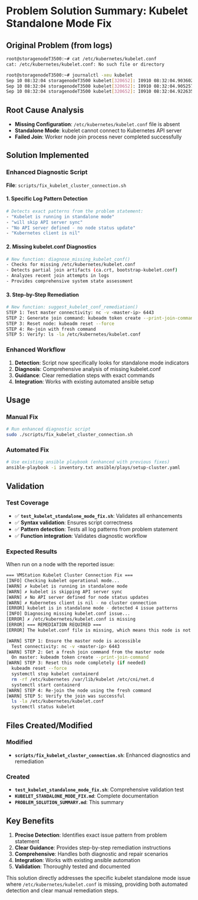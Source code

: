 # Problem Solution Summary: Kubelet Standalone Mode Fix

## Original Problem (from logs)
```bash
root@storagenodeT3500:~# cat /etc/kubernetes/kubelet.conf
cat: /etc/kubernetes/kubelet.conf: No such file or directory

root@storagenodeT3500:~# journalctl -xeu kubelet
Sep 10 08:32:04 storagenodeT3500 kubelet[320652]: I0910 08:32:04.903602  320652 kubelet.go:402] "Kubelet is running in standalone mode, will skip API server sync"
Sep 10 08:32:04 storagenodeT3500 kubelet[320652]: I0910 08:32:04.905257  320652 kubelet.go:1618] "No API server defined - no node status update will be sent"
Sep 10 08:32:04 storagenodeT3500 kubelet[320652]: I0910 08:32:04.922635  320652 status_manager.go:213] "Kubernetes client is nil, not starting status manager"
```

## Root Cause Analysis
- **Missing Configuration**: `/etc/kubernetes/kubelet.conf` file is absent
- **Standalone Mode**: kubelet cannot connect to Kubernetes API server  
- **Failed Join**: Worker node join process never completed successfully

## Solution Implemented

### Enhanced Diagnostic Script
**File**: `scripts/fix_kubelet_cluster_connection.sh`

#### 1. **Specific Log Pattern Detection**
```bash
# Detects exact patterns from the problem statement:
- "Kubelet is running in standalone mode"
- "will skip API server sync"  
- "No API server defined - no node status update"
- "Kubernetes client is nil"
```

#### 2. **Missing kubelet.conf Diagnostics**
```bash
# New function: diagnose_missing_kubelet_conf()
- Checks for missing /etc/kubernetes/kubelet.conf
- Detects partial join artifacts (ca.crt, bootstrap-kubelet.conf)  
- Analyzes recent join attempts in logs
- Provides comprehensive system state assessment
```

#### 3. **Step-by-Step Remediation**
```bash
# New function: suggest_kubelet_conf_remediation()
STEP 1: Test master connectivity: nc -v <master-ip> 6443
STEP 2: Generate join command: kubeadm token create --print-join-command  
STEP 3: Reset node: kubeadm reset --force
STEP 4: Re-join with fresh command
STEP 5: Verify: ls -la /etc/kubernetes/kubelet.conf
```

### Enhanced Workflow
1. **Detection**: Script now specifically looks for standalone mode indicators
2. **Diagnosis**: Comprehensive analysis of missing kubelet.conf
3. **Guidance**: Clear remediation steps with exact commands
4. **Integration**: Works with existing automated ansible setup

## Usage

### Manual Fix
```bash
# Run enhanced diagnostic script
sudo ./scripts/fix_kubelet_cluster_connection.sh
```

### Automated Fix  
```bash
# Use existing ansible playbook (enhanced with previous fixes)
ansible-playbook -i inventory.txt ansible/plays/setup-cluster.yaml
```

## Validation

### Test Coverage
- ✅ **`test_kubelet_standalone_mode_fix.sh`**: Validates all enhancements
- ✅ **Syntax validation**: Ensures script correctness  
- ✅ **Pattern detection**: Tests all log patterns from problem statement
- ✅ **Function integration**: Validates diagnostic workflow

### Expected Results
When run on a node with the reported issue:

```bash
=== VMStation Kubelet Cluster Connection Fix ===
[INFO] Checking kubelet operational mode...
[WARN] ✗ kubelet is running in standalone mode
[WARN] ✗ kubelet is skipping API server sync  
[WARN] ✗ No API server defined for node status updates
[WARN] ✗ Kubernetes client is nil - no cluster connection
[ERROR] kubelet is in standalone mode - detected 4 issue patterns
[INFO] Diagnosing missing kubelet.conf issue...
[ERROR] ✗ /etc/kubernetes/kubelet.conf is missing
[ERROR] === REMEDIATION REQUIRED ===
[ERROR] The kubelet.conf file is missing, which means this node is not joined to the cluster.

[WARN] STEP 1: Ensure the master node is accessible
  Test connectivity: nc -v <master-ip> 6443
[WARN] STEP 2: Get a fresh join command from the master node  
  On master: kubeadm token create --print-join-command
[WARN] STEP 3: Reset this node completely (if needed)
  kubeadm reset --force
  systemctl stop kubelet containerd
  rm -rf /etc/kubernetes /var/lib/kubelet /etc/cni/net.d
  systemctl start containerd
[WARN] STEP 4: Re-join the node using the fresh command
[WARN] STEP 5: Verify the join was successful
  ls -la /etc/kubernetes/kubelet.conf
  systemctl status kubelet
```

## Files Created/Modified

### Modified
- **`scripts/fix_kubelet_cluster_connection.sh`**: Enhanced diagnostics and remediation

### Created  
- **`test_kubelet_standalone_mode_fix.sh`**: Comprehensive validation test
- **`KUBELET_STANDALONE_MODE_FIX.md`**: Complete documentation
- **`PROBLEM_SOLUTION_SUMMARY.md`**: This summary

## Key Benefits

1. **Precise Detection**: Identifies exact issue pattern from problem statement
2. **Clear Guidance**: Provides step-by-step remediation instructions  
3. **Comprehensive**: Handles both diagnostic and repair scenarios
4. **Integration**: Works with existing ansible automation
5. **Validation**: Thoroughly tested and documented

This solution directly addresses the specific kubelet standalone mode issue where `/etc/kubernetes/kubelet.conf` is missing, providing both automated detection and clear manual remediation steps.